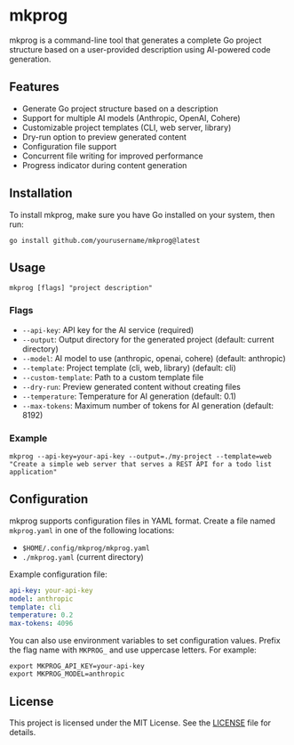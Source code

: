 # mkprog

mkprog is a command-line tool that generates a complete Go project structure based on a user-provided description using AI-powered code generation.

## Features

- Generate Go project structure based on a description
- Support for multiple AI models (Anthropic, OpenAI, Cohere)
- Customizable project templates (CLI, web server, library)
- Dry-run option to preview generated content
- Configuration file support
- Concurrent file writing for improved performance
- Progress indicator during content generation

## Installation

To install mkprog, make sure you have Go installed on your system, then run:

```
go install github.com/yourusername/mkprog@latest
```

## Usage

```
mkprog [flags] "project description"
```

### Flags

- `--api-key`: API key for the AI service (required)
- `--output`: Output directory for the generated project (default: current directory)
- `--model`: AI model to use (anthropic, openai, cohere) (default: anthropic)
- `--template`: Project template (cli, web, library) (default: cli)
- `--custom-template`: Path to a custom template file
- `--dry-run`: Preview generated content without creating files
- `--temperature`: Temperature for AI generation (default: 0.1)
- `--max-tokens`: Maximum number of tokens for AI generation (default: 8192)

### Example

```
mkprog --api-key=your-api-key --output=./my-project --template=web "Create a simple web server that serves a REST API for a todo list application"
```

## Configuration

mkprog supports configuration files in YAML format. Create a file named `mkprog.yaml` in one of the following locations:

- `$HOME/.config/mkprog/mkprog.yaml`
- `./mkprog.yaml` (current directory)

Example configuration file:

```yaml
api-key: your-api-key
model: anthropic
template: cli
temperature: 0.2
max-tokens: 4096
```

You can also use environment variables to set configuration values. Prefix the flag name with `MKPROG_` and use uppercase letters. For example:

```
export MKPROG_API_KEY=your-api-key
export MKPROG_MODEL=anthropic
```

## License

This project is licensed under the MIT License. See the [LICENSE](LICENSE) file for details.

